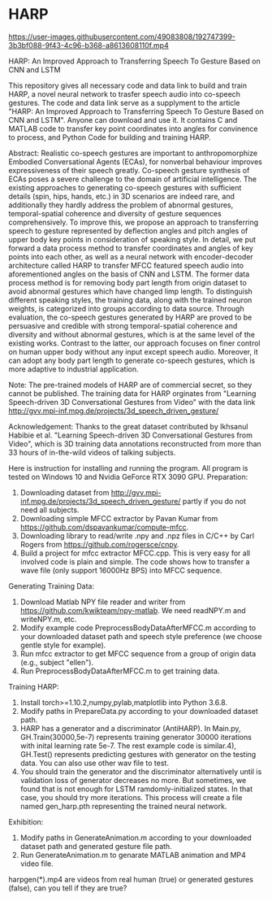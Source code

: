 # HARP

https://user-images.githubusercontent.com/49083808/192747399-3b3bf088-9f43-4c96-b368-a8613608110f.mp4


HARP: An Improved Approach to Transferring Speech To Gesture Based on CNN and LSTM

This repository gives all necessary code and data link to build and train HARP, a novel neural network to trasfer speech audio into co-speech gestures.
The code and data link serve as a supplyment to the article "HARP: An Improved Approach to Transferring Speech To Gesture Based on CNN and LSTM". Anyone can download and use it.
It contains C and MATLAB code to transfer key point coordinates into angles for convinence to process, and Python Code for building and training HARP.

Abstract:
Realistic co-speech gestures are important to anthropomorphize Embodied Conversational Agents (ECAs), for nonverbal behaviour improves expressiveness of their speech greatly. Co-speech gesture synthesis of ECAs poses a severe challenge to the domain of artificial intelligence. The existing approaches to generating co-speech gestures with sufficient details (spin, hips, hands, etc.) in 3D scenarios are indeed rare, and additionally they hardly address the problem of abnormal gestures, temporal-spatial coherence and diversity of gesture sequences comprehensively. To improve this, we propose an approach to transferring speech to gesture represented by deflection angles and pitch angles of upper body key points in consideration of speaking style. In detail, we put forward a data process method to transfer coordinates and angles of key points into each other, as well as a neural network with encoder-decoder architecture called HARP to transfer MFCC featured speech audio into aforementioned angles on the basis of CNN and LSTM. The former data process method is for removing body part length from origin dataset to avoid abnormal gestures which have changed limp length. To distinguish different speaking styles, the training data, along with the trained neuron weights, is categorized into groups according to data source. Through evaluation, the co-speech gestures generated by HARP are proved to be persuasive and credible with strong temporal-spatial coherence and diversity and without abnormal gestures, which is at the same level of the existing works. Contrast to the latter, our approach focuses on finer control on human upper body without any input except speech audio. Moreover, it can adopt any body part length to generate co-speech gestures, which is more adaptive to industrial application.

Note:
The pre-trained models of HARP are of commercial secret, so they cannot be published.
The training data for HARP orginates from "Learning Speech-driven 3D Conversational Gestures from Video" with the data link http://gvv.mpi-inf.mpg.de/projects/3d_speech_driven_gesture/

Acknowledgement:
Thanks to the great dataset contributed by Ikhsanul Habibie et al. "Learning Speech-driven 3D Conversational Gestures from Video", which is 3D training data annotations reconstructed from more than 33 hours of in-the-wild videos of talking subjects.

Here is instruction for installing and running the program. All program is tested on Windows 10 and Nvidia GeForce RTX 3090 GPU.
Preparation:
1) Downloading dataset from http://gvv.mpi-inf.mpg.de/projects/3d_speech_driven_gesture/ partly if you do not need all subjects.
2) Downloading simple MFCC extractor by Pavan Kumar from https://github.com/dspavankumar/compute-mfcc.
3) Downloading library to read/write .npy and .npz files in C/C++ by Carl Rogers from https://github.com/rogersce/cnpy.
4) Build a project for mfcc extractor MFCC.cpp. This is very easy for all involved code is plain and simple. The code shows how to transfer a wave file (only support 16000Hz BPS) into MFCC sequence.

Generating Training Data:
1) Download Matlab NPY file reader and writer from https://github.com/kwikteam/npy-matlab. We need readNPY.m and writeNPY.m, etc.
2) Modify example code PreprocessBodyDataAfterMFCC.m according to your downloaded dataset path and speech style preference (we choose gentle style for example).
3) Run mfcc extractor to get MFCC sequence from a group of origin data (e.g., subject "ellen").
4) Run PreprocessBodyDataAfterMFCC.m to get training data.

Training HARP:
1) Install torch>=1.10.2,numpy,pylab,matplotlib into Python 3.6.8.
2) Modify paths in PrepareData.py according to your downloaded dataset path.
3) HARP has a generator and a discriminator (AntiHARP). In Main.py, GH.Train(30000,5e-7) represents training generator 30000 iterations with inital learning rate 5e-7. The rest example code is similar.4),  GH.Test() represents predicting gestures with generator on the testing data. You can also use other wav file to test.
5) You should train the generator and the discriminator alternatively until is validation loss of generator decreases no more. But sometimes, we found that is not enough for LSTM ramdomly-initialized states. In that case, you should try more iterations. This process will create a file named gen_harp.pth representing the trained neural network.

Exhibition:
1) Modify paths in GenerateAnimation.m according to your downloaded dataset path and generated gesture file path.
2) Run GenerateAnimation.m to genarate MATLAB animation and MP4 video file.

harpgen(*).mp4 are videos from real human (true) or generated gestures (false), can you tell if they are true?
